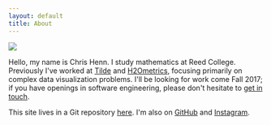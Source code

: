 ```yaml
---
layout: default
title: About
---
```


<div class="about-page">
  <img src="{{ site.baseurl }}/assets/images/me.jpg" class="me">
  <p>Hello, my name is Chris Henn. I study mathematics at Reed College. Previously I've worked at <a href="http://www.tilde.io/">Tilde</a> and <a href="http://www.h2ometrics.com/">H2Ometrics</a>, focusing primarily on complex data visualization problems. I'll be looking for work come Fall 2017; if you have openings in software engineering, please don't hesitate to <a href="mailto:chris@chrishenn.net">get in touch</a>.</p>
  <p>This site lives in a Git repository <a href="https://github.com/chnn/chnn.github.io">here</a>. I'm also on <a href="https://github.com/chnn">GitHub</a> and <a href="https://www.instagram.com/chnnnnnnnnnnnn/">Instagram</a>.</p>
</div>
